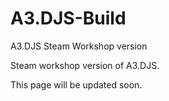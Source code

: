 # A3.DJS-Build
A3.DJS Steam Workshop version

Steam workshop version of A3.DJS.

This page will be updated soon.
